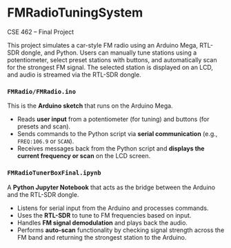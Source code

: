# FMRadioTuningSystem  
CSE 462 – Final Project

This project simulates a car-style FM radio using an Arduino Mega, RTL-SDR dongle, and Python. Users can manually tune stations using a potentiometer, select preset stations with buttons, and automatically scan for the strongest FM signal. The selected station is displayed on an LCD, and audio is streamed via the RTL-SDR dongle.


### `FMRadio/FMRadio.ino`
This is the **Arduino sketch** that runs on the Arduino Mega.

- Reads **user input** from a potentiometer (for tuning) and buttons (for presets and scan).
- Sends commands to the Python script via **serial communication** (e.g., `FREQ:106.9` or `SCAN`).
- Receives messages back from the Python script and **displays the current frequency or scan** on the LCD screen.


### `FMRadioTunerBoxFinal.ipynb`
A **Python Jupyter Notebook** that acts as the bridge between the Arduino and the RTL-SDR dongle.

- Listens for serial input from the Arduino and processes commands.
- Uses the **RTL-SDR** to tune to FM frequencies based on input.
- Handles **FM signal demodulation** and plays back the audio.
- Performs **auto-scan** functionality by checking signal strength across the FM band and returning the strongest station to the Arduino.
